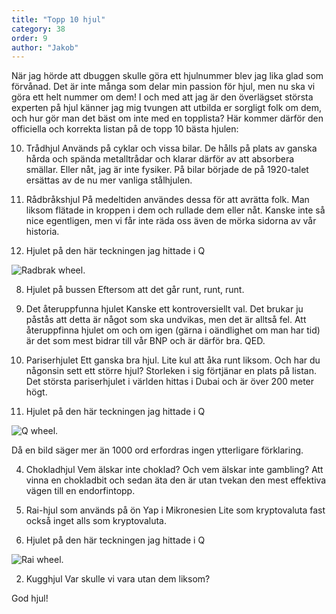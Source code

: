 ```yaml
---
title: "Topp 10 hjul"
category: 38
order: 9
author: "Jakob"
---
```

När jag hörde att dbuggen skulle göra ett hjulnummer blev jag lika glad som förvånad. Det är inte många som delar min passion för hjul, men nu ska vi göra ett helt nummer om dem! I och med att jag är den överlägset största experten på hjul känner jag mig tvungen att utbilda er sorgligt folk om dem, och hur gör man det bäst om inte med en topplista? Här kommer därför den officiella och korrekta listan på de topp 10 bästa hjulen:

10. Trådhjul
Används på cyklar och vissa bilar. De hålls på plats av ganska hårda och spända metalltrådar och klarar därför av att absorbera smällar. Eller nåt, jag är inte fysiker. På bilar började de på 1920-talet ersättas av de nu mer vanliga stålhjulen.

9. Rådbråkshjul
På medeltiden användes dessa för att avrätta folk. Man liksom flätade in kroppen i dem och rullade dem eller nåt. Kanske inte så nice egentligen, men vi får inte räda oss även de mörka sidorna av vår historia.

5. Hjulet på den här teckningen jag hittade i Q
<img class="jpg" alt="Radbrak wheel." src="https://dbuggen.s3.eu-west-1.amazonaws.com/issue-2023-december/radbrak-wheel.jpg">

8. Hjulet på bussen
Eftersom att det går runt, runt, runt.

7. Det återuppfunna hjulet
Kanske ett kontroversiellt val. Det brukar ju påstås att detta är något som ska undvikas, men det är alltså fel. Att återuppfinna hjulet om och om igen (gärna i oändlighet om man har tid) är det som mest bidrar till vår BNP och är därför bra. QED.

6. Pariserhjulet
Ett ganska bra hjul. Lite kul att åka runt liksom. Och har du någonsin sett ett större hjul? Storleken i sig förtjänar en plats på listan. Det största pariserhjulet i världen hittas i Dubai och är över 200 meter högt.

5. Hjulet på den här teckningen jag hittade i Q
<img class="jpg" alt="Q wheel." src="https://dbuggen.s3.eu-west-1.amazonaws.com/issue-2023-december/q-hjul.jpg">

Då en bild säger mer än 1000 ord erfordras ingen ytterligare förklaring.

4. Chokladhjul
Vem älskar inte choklad? Och vem älskar inte gambling? Att vinna en chokladbit och sedan äta den är utan tvekan den mest effektiva vägen till en endorfintopp.

3. Rai-hjul som används på ön Yap i Mikronesien
Lite som kryptovaluta fast också inget alls som kryptovaluta.

5. Hjulet på den här teckningen jag hittade i Q
<img class="jpg" alt="Rai wheel." src="https://dbuggen.s3.eu-west-1.amazonaws.com/issue-2023-december/rai-hjul.jpg">

2. Kugghjul
Var skulle vi vara utan dem liksom?

God hjul!
